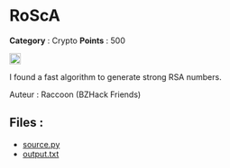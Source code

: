 # RoScA

**Category** : Crypto
**Points** : 500

<img src="https://icons.iconarchive.com/icons/twitter/twemoji-flags/256/United-Kingdom-Flag-icon.png" width="20" height="20"/>

  I found a fast algorithm to generate strong RSA numbers.

Auteur : Raccoon (BZHack Friends)

## Files : 
 - [source.py](./source.py)
 - [output.txt](./output.txt)


